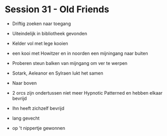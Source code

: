 # Session 31 - Old Friends

- Driftig zoeken naar toegang
- Uiteindelijk in bibliotheek gevonden
- Kelder vol met lege kooien
- een kooi met Howitzer en in noorden een mijningang naar buiten

- Proberen steun balken van mijngang om ver te werpen
- Sotark, Aeleanor en Sylraen lukt het samen

- Naar boven

- 2 orcs zijn ondertussen niet meer Hypnotic Patterned en hebben elkaar bevrijd
- Ihn heeft zichzelf bevrijd

- lang gevecht
- op 't nippertje gewonnen
 